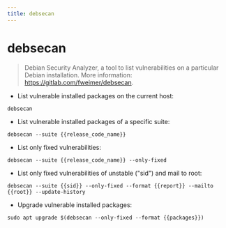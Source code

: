 ```yaml
---
title: debsecan
---
```

# debsecan

> Debian Security Analyzer, a tool to list vulnerabilities on a particular Debian installation.
> More information: <https://gitlab.com/fweimer/debsecan>.

- List vulnerable installed packages on the current host:

`debsecan`

- List vulnerable installed packages of a specific suite:

`debsecan --suite {{release_code_name}}`

- List only fixed vulnerabilities:

`debsecan --suite {{release_code_name}} --only-fixed`

- List only fixed vulnerabilities of unstable ("sid") and mail to root:

`debsecan --suite {{sid}} --only-fixed --format {{report}} --mailto {{root}} --update-history`

- Upgrade vulnerable installed packages:

`sudo apt upgrade $(debsecan --only-fixed --format {{packages}})`
